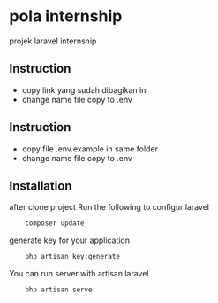 # pola internship
 projek laravel internship

## Instruction
- copy link yang sudah dibagikan ini
- change name file copy to .env

## Instruction
- copy file .env.example in same folder
- change name file copy to .env

## Installation

after clone project Run the following to configur laravel
```sh
    composer update
```
generate key for your application
```sh
    php artisan key:generate
```

You can run server with artisan laravel
```sh
    php artisan serve
```
